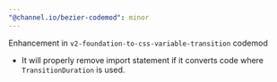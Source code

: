 ```yaml
---
"@channel.io/bezier-codemod": minor
---
```


Enhancement in `v2-foundation-to-css-variable-transition` codemod

- It will properly remove import statement if it converts code where `TransitionDuration` is used.
